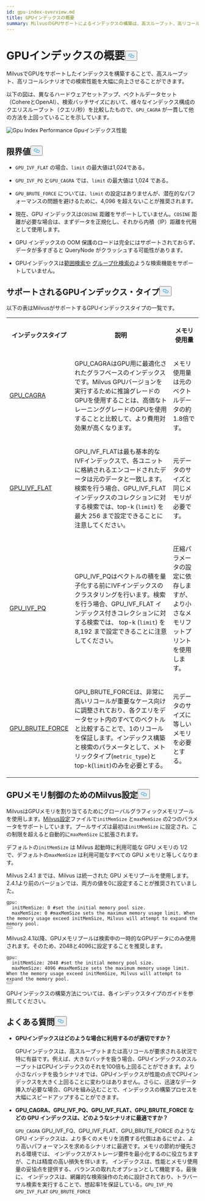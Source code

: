 ```yaml
---
id: gpu-index-overview.md
title: GPUインデックスの概要
summary: MilvusのGPUサポートによるインデックスの構築は、高スループット、高リコールシナリオにおいて検索性能を大幅に向上させることができる。
---
```

<h1 id="GPU-Index-Overview" class="common-anchor-header">GPUインデックスの概要<button data-href="#GPU-Index-Overview" class="anchor-icon" translate="no">
      <svg translate="no"
        aria-hidden="true"
        focusable="false"
        height="20"
        version="1.1"
        viewBox="0 0 16 16"
        width="16"
      >
        <path
          fill="#0092E4"
          fill-rule="evenodd"
          d="M4 9h1v1H4c-1.5 0-3-1.69-3-3.5S2.55 3 4 3h4c1.45 0 3 1.69 3 3.5 0 1.41-.91 2.72-2 3.25V8.59c.58-.45 1-1.27 1-2.09C10 5.22 8.98 4 8 4H4c-.98 0-2 1.22-2 2.5S3 9 4 9zm9-3h-1v1h1c1 0 2 1.22 2 2.5S13.98 12 13 12H9c-.98 0-2-1.22-2-2.5 0-.83.42-1.64 1-2.09V6.25c-1.09.53-2 1.84-2 3.25C6 11.31 7.55 13 9 13h4c1.45 0 3-1.69 3-3.5S14.5 6 13 6z"
        ></path>
      </svg>
    </button></h1><p>MilvusでGPUをサポートしたインデックスを構築することで、高スループット、高リコールシナリオでの検索性能を大幅に向上させることができます。</p>
<p>以下の図は、異なるハードウェアセットアップ、ベクトルデータセット（CohereとOpenAI）、検索バッチサイズにおいて、様々なインデックス構成のクエリスループット（クエリ/秒）を比較したもので、<code translate="no">GPU_CAGRA</code> が一貫して他の方法を上回っていることを示しています。</p>
<p>
  
   <span class="img-wrapper"> <img translate="no" src="/docs/v2.6.x/assets/gpu-index-performance.png" alt="Gpu Index Performance" class="doc-image" id="gpu-index-performance" />
   </span> <span class="img-wrapper"> <span>Gpuインデックス性能</span> </span></p>
<h2 id="Limits" class="common-anchor-header">限界値<button data-href="#Limits" class="anchor-icon" translate="no">
      <svg translate="no"
        aria-hidden="true"
        focusable="false"
        height="20"
        version="1.1"
        viewBox="0 0 16 16"
        width="16"
      >
        <path
          fill="#0092E4"
          fill-rule="evenodd"
          d="M4 9h1v1H4c-1.5 0-3-1.69-3-3.5S2.55 3 4 3h4c1.45 0 3 1.69 3 3.5 0 1.41-.91 2.72-2 3.25V8.59c.58-.45 1-1.27 1-2.09C10 5.22 8.98 4 8 4H4c-.98 0-2 1.22-2 2.5S3 9 4 9zm9-3h-1v1h1c1 0 2 1.22 2 2.5S13.98 12 13 12H9c-.98 0-2-1.22-2-2.5 0-.83.42-1.64 1-2.09V6.25c-1.09.53-2 1.84-2 3.25C6 11.31 7.55 13 9 13h4c1.45 0 3-1.69 3-3.5S14.5 6 13 6z"
        ></path>
      </svg>
    </button></h2><ul>
<li><p><code translate="no">GPU_IVF_FLAT</code> の場合、<code translate="no">limit</code> の最大値は1,024である。</p></li>
<li><p><code translate="no">GPU_IVF_PQ</code> と<code translate="no">GPU_CAGRA</code> では、<code translate="no">limit</code> の最大値は 1,024 である。</p></li>
<li><p><code translate="no">GPU_BRUTE_FORCE</code> については、<code translate="no">limit</code> の設定はありませんが、潜在的なパフォーマンスの問題を避けるために、4,096 を超えないことが推奨されます。</p></li>
<li><p>現在、GPU インデックスは<code translate="no">COSINE</code> 距離をサポートしていません。<code translate="no">COSINE</code> 距離が必要な場合は、まずデータを正規化し、それから内積（IP）距離を代用として使用します。</p></li>
<li><p>GPU インデックスの OOM 保護のロードは完全にはサポートされておらず、データが多すぎると QueryNode がクラッシュする可能性があります。</p></li>
<li><p>GPUインデックスは<a href="/docs/ja/range-search.md">範囲検索や</a> <a href="/docs/ja/grouping-search.md">グループ化検索の</a>ような検索機能をサポートしていません。</p></li>
</ul>
<h2 id="Supported-GPU-index-types" class="common-anchor-header">サポートされるGPUインデックス・タイプ<button data-href="#Supported-GPU-index-types" class="anchor-icon" translate="no">
      <svg translate="no"
        aria-hidden="true"
        focusable="false"
        height="20"
        version="1.1"
        viewBox="0 0 16 16"
        width="16"
      >
        <path
          fill="#0092E4"
          fill-rule="evenodd"
          d="M4 9h1v1H4c-1.5 0-3-1.69-3-3.5S2.55 3 4 3h4c1.45 0 3 1.69 3 3.5 0 1.41-.91 2.72-2 3.25V8.59c.58-.45 1-1.27 1-2.09C10 5.22 8.98 4 8 4H4c-.98 0-2 1.22-2 2.5S3 9 4 9zm9-3h-1v1h1c1 0 2 1.22 2 2.5S13.98 12 13 12H9c-.98 0-2-1.22-2-2.5 0-.83.42-1.64 1-2.09V6.25c-1.09.53-2 1.84-2 3.25C6 11.31 7.55 13 9 13h4c1.45 0 3-1.69 3-3.5S14.5 6 13 6z"
        ></path>
      </svg>
    </button></h2><p>以下の表はMilvusがサポートするGPUインデックスタイプの一覧です。</p>
<table>
   <tr>
     <th><p>インデックスタイプ</p></th>
     <th><p>説明</p></th>
     <th><p>メモリ使用量</p></th>
   </tr>
   <tr>
     <td><p><a href="/docs/ja/gpu-cagra.md">GPU_CAGRA</a></p></td>
     <td><p>GPU_CAGRAはGPU用に最適化されたグラフベースのインデックスです。Milvus GPUバージョンを実行するために推論グレードのGPUを使用することは、高価なトレーニンググレードのGPUを使用することと比較して、より費用対効果が高くなります。</p></td>
     <td><p>メモリ使用量は元のベクトルデータの約1.8倍です。</p></td>
   </tr>
   <tr>
     <td><p><a href="/docs/ja/gpu-ivf-flat.md">GPU_IVF_FLAT</a></p></td>
     <td><p>GPU_IVF_FLATは最も基本的なIVFインデックスで、各ユニットに格納されるエンコードされたデータは元のデータと一致します。検索を行う場合、GPU_IVF_FLAT インデックスのコレクションに対する検索では、top-k (<code translate="no">limit</code>) を最大 256 まで設定できることに注意してください。</p></td>
     <td><p>元データのサイズと同じメモリが必要です。</p></td>
   </tr>
   <tr>
     <td><p><a href="/docs/ja/gpu-ivf-pq.md">GPU_IVF_PQ</a></p></td>
     <td><p>GPU_IVF_PQはベクトルの積を量子化する前にIVFインデックスのクラスタリングを行います。検索を行う場合、GPU_IVF_FLAT インデックス付きコレクションに対する検索では、 top-k (<code translate="no">limit</code>) を 8,192 まで設定できることに注意してください。</p></td>
     <td><p>圧縮パラメータの設定に依存しますが、より小さなメモリフットプリントを使用します。</p></td>
   </tr>
   <tr>
     <td><p><a href="/docs/ja/gpu-brute-force.md">GPU_BRUTE_FORCE</a></p></td>
     <td><p>GPU_BRUTE_FORCEは、非常に高いリコールが重要なケース向けに調整されており、各クエリをデータセット内のすべてのベクトルと比較することで、1のリコールを保証します。インデックス構築と検索のパラメータとして、メトリックタイプ(<code translate="no">metric_type</code>)とtop-k(<code translate="no">limit</code>)のみを必要とする。</p></td>
     <td><p>元データのサイズに等しいメモリを必要とする。</p></td>
   </tr>
</table>
<h2 id="Configure-Milvus-settings-for-GPU-memory-control" class="common-anchor-header">GPUメモリ制御のためのMilvus設定<button data-href="#Configure-Milvus-settings-for-GPU-memory-control" class="anchor-icon" translate="no">
      <svg translate="no"
        aria-hidden="true"
        focusable="false"
        height="20"
        version="1.1"
        viewBox="0 0 16 16"
        width="16"
      >
        <path
          fill="#0092E4"
          fill-rule="evenodd"
          d="M4 9h1v1H4c-1.5 0-3-1.69-3-3.5S2.55 3 4 3h4c1.45 0 3 1.69 3 3.5 0 1.41-.91 2.72-2 3.25V8.59c.58-.45 1-1.27 1-2.09C10 5.22 8.98 4 8 4H4c-.98 0-2 1.22-2 2.5S3 9 4 9zm9-3h-1v1h1c1 0 2 1.22 2 2.5S13.98 12 13 12H9c-.98 0-2-1.22-2-2.5 0-.83.42-1.64 1-2.09V6.25c-1.09.53-2 1.84-2 3.25C6 11.31 7.55 13 9 13h4c1.45 0 3-1.69 3-3.5S14.5 6 13 6z"
        ></path>
      </svg>
    </button></h2><p>MilvusはGPUメモリを割り当てるためにグローバルグラフィックメモリプールを使用します。<a href="https://github.com/milvus-io/milvus/blob/master/configs/milvus.yaml#L767-L769">Milvus設定</a>ファイルで<code translate="no">initMemSize</code> と<code translate="no">maxMemSize</code> の2つのパラメータをサポートしています。プールサイズは最初は<code translate="no">initMemSize</code> に設定され、この制限を超えると自動的に<code translate="no">maxMemSize</code> に拡張されます。</p>
<p>デフォルトの<code translate="no">initMemSize</code> は Milvus 起動時に利用可能な GPU メモリの 1/2 で、デフォルトの<code translate="no">maxMemSize</code> は利用可能なすべての GPU メモリと等しくなります。</p>
<p>Milvus 2.4.1 までは、Milvus は統一された GPU メモリプールを使用します。2.4.1より前のバージョンでは、両方の値を0に設定することが推奨されていました。</p>
<pre><code translate="no" class="language-yaml"><span class="hljs-attr">gpu:</span>
  <span class="hljs-attr">initMemSize:</span> <span class="hljs-number">0</span> <span class="hljs-comment">#set the initial memory pool size.</span>
  <span class="hljs-attr">maxMemSize:</span> <span class="hljs-number">0</span> <span class="hljs-comment">#maxMemSize sets the maximum memory usage limit. When the memory usage exceed initMemSize, Milvus will attempt to expand the memory pool. </span>
<button class="copy-code-btn"></button></code></pre>
<p>Milvus2.4.1以降、GPUメモリプールは検索中の一時的なGPUデータにのみ使用されます。そのため、2048と4096に設定することを推奨します。</p>
<pre><code translate="no" class="language-yaml"><span class="hljs-attr">gpu:</span>
  <span class="hljs-attr">initMemSize:</span> <span class="hljs-number">2048</span> <span class="hljs-comment">#set the initial memory pool size.</span>
  <span class="hljs-attr">maxMemSize:</span> <span class="hljs-number">4096</span> <span class="hljs-comment">#maxMemSize sets the maximum memory usage limit. When the memory usage exceed initMemSize, Milvus will attempt to expand the memory pool. </span>
<button class="copy-code-btn"></button></code></pre>
<p>GPUインデックスの構築方法については、各インデックスタイプのガイドを参照してください。</p>
<h2 id="FAQ" class="common-anchor-header">よくある質問<button data-href="#FAQ" class="anchor-icon" translate="no">
      <svg translate="no"
        aria-hidden="true"
        focusable="false"
        height="20"
        version="1.1"
        viewBox="0 0 16 16"
        width="16"
      >
        <path
          fill="#0092E4"
          fill-rule="evenodd"
          d="M4 9h1v1H4c-1.5 0-3-1.69-3-3.5S2.55 3 4 3h4c1.45 0 3 1.69 3 3.5 0 1.41-.91 2.72-2 3.25V8.59c.58-.45 1-1.27 1-2.09C10 5.22 8.98 4 8 4H4c-.98 0-2 1.22-2 2.5S3 9 4 9zm9-3h-1v1h1c1 0 2 1.22 2 2.5S13.98 12 13 12H9c-.98 0-2-1.22-2-2.5 0-.83.42-1.64 1-2.09V6.25c-1.09.53-2 1.84-2 3.25C6 11.31 7.55 13 9 13h4c1.45 0 3-1.69 3-3.5S14.5 6 13 6z"
        ></path>
      </svg>
    </button></h2><ul>
<li><p><strong>GPUインデックスはどのような場合に利用するのが適切ですか？</strong></p>
<p>GPUインデックスは、高スループットまたは高リコールが要求される状況で特に有益です。例えば、大きなバッチを扱う場合、GPUインデックスのスループットはCPUインデックスのそれを100倍も上回ることができます。より小さなバッチを扱うシナリオでは、GPUインデックスが性能の点でCPUインデックスを大きく上回ることに変わりはありません。さらに、迅速なデータ挿入が必要な場合、GPUを組み込むことで、インデックスの構築プロセスを大幅にスピードアップすることができます。</p></li>
<li><p><strong>GPU_CAGRA、GPU_IVF_PQ、GPU_IVF_FLAT、GPU_BRUTE_FORCE などの GPU インデックスは、どのようなシナリオに最適ですか？</strong></p>
<p><code translate="no">GPU_CAGRA</code> GPU_IVF_FQ、GPU_IVF_FLAT、GPU_BRUTE_FORCE のような GPU インデックスは、より多くのメモリを消費する代償はあるにせよ、より高いパフォーマンスを求めるシナリオに最適です。メモリの節約が優先される環境では、 インデックスがストレージ要件を最小化するのに役立ちますが、これは精度の高い損失を伴います。 インデックスは、性能とメモリ使用量の妥協点を提供する、バランスの取れたオプションとして機能する。最後に、 インデックスは、網羅的な検索操作のために設計されており、トラバーサル検索を実行することで、想起率1を保証している。<code translate="no">GPU_IVF_PQ</code> <code translate="no">GPU_IVF_FLAT</code> <code translate="no">GPU_BRUTE_FORCE</code> </p></li>
</ul>
